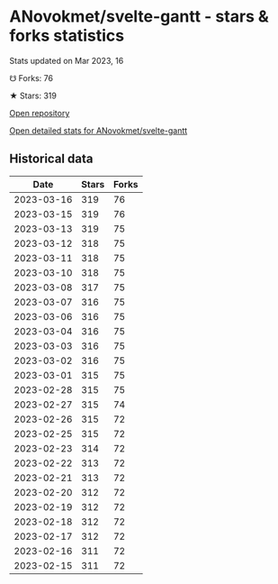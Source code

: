 # ANovokmet/svelte-gantt - stars & forks statistics

Stats updated on Mar 2023, 16

☋ Forks: 76

★ Stars: 319

[Open repository](https://github.com/ANovokmet/svelte-gantt)

[Open detailed stats for ANovokmet/svelte-gantt](https://reviewgithub.com/rep/ANovokmet/svelte-gantt)

## Historical data
| Date | Stars | Forks |
|------|-------|-------|
| 2023-03-16 | 319 | 76 | 
| 2023-03-15 | 319 | 76 | 
| 2023-03-13 | 319 | 75 | 
| 2023-03-12 | 318 | 75 | 
| 2023-03-11 | 318 | 75 | 
| 2023-03-10 | 318 | 75 | 
| 2023-03-08 | 317 | 75 | 
| 2023-03-07 | 316 | 75 | 
| 2023-03-06 | 316 | 75 | 
| 2023-03-04 | 316 | 75 | 
| 2023-03-03 | 316 | 75 | 
| 2023-03-02 | 316 | 75 | 
| 2023-03-01 | 315 | 75 | 
| 2023-02-28 | 315 | 75 | 
| 2023-02-27 | 315 | 74 | 
| 2023-02-26 | 315 | 72 | 
| 2023-02-25 | 315 | 72 | 
| 2023-02-23 | 314 | 72 | 
| 2023-02-22 | 313 | 72 | 
| 2023-02-21 | 313 | 72 | 
| 2023-02-20 | 312 | 72 | 
| 2023-02-19 | 312 | 72 | 
| 2023-02-18 | 312 | 72 | 
| 2023-02-17 | 312 | 72 | 
| 2023-02-16 | 311 | 72 | 
| 2023-02-15 | 311 | 72 | 

